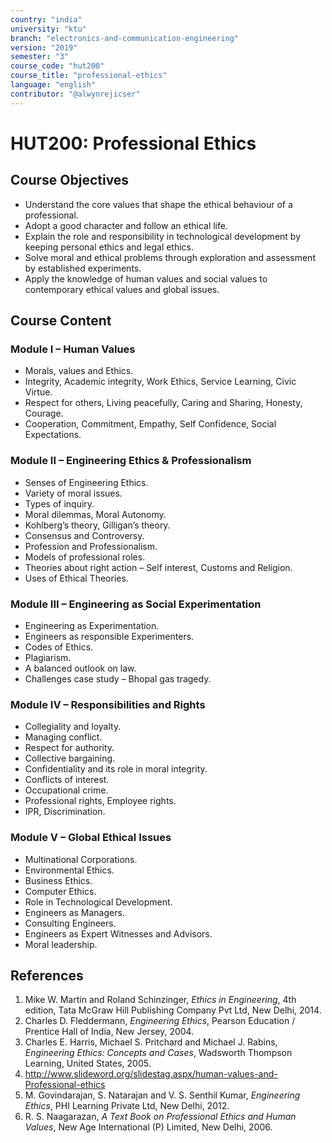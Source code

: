```yaml
---
country: "india"
university: "ktu"
branch: "electronics-and-communication-engineering"
version: "2019"
semester: "3"
course_code: "hut200"
course_title: "professional-ethics"
language: "english"
contributor: "@alwynrejicser"
---
```


# HUT200: Professional Ethics

## Course Objectives

- Understand the core values that shape the ethical behaviour of a professional.  
- Adopt a good character and follow an ethical life.  
- Explain the role and responsibility in technological development by keeping personal ethics and legal ethics.  
- Solve moral and ethical problems through exploration and assessment by established experiments.  
- Apply the knowledge of human values and social values to contemporary ethical values and global issues.

## Course Content

### Module I – Human Values

- Morals, values and Ethics.  
- Integrity, Academic integrity, Work Ethics, Service Learning, Civic Virtue.  
- Respect for others, Living peacefully, Caring and Sharing, Honesty, Courage.  
- Cooperation, Commitment, Empathy, Self Confidence, Social Expectations.

### Module II – Engineering Ethics & Professionalism

- Senses of Engineering Ethics.  
- Variety of moral issues.  
- Types of inquiry.  
- Moral dilemmas, Moral Autonomy.  
- Kohlberg’s theory, Gilligan’s theory.  
- Consensus and Controversy.  
- Profession and Professionalism.  
- Models of professional roles.  
- Theories about right action – Self interest, Customs and Religion.  
- Uses of Ethical Theories.

### Module III – Engineering as Social Experimentation

- Engineering as Experimentation.  
- Engineers as responsible Experimenters.  
- Codes of Ethics.  
- Plagiarism.  
- A balanced outlook on law.  
- Challenges case study – Bhopal gas tragedy.

### Module IV – Responsibilities and Rights

- Collegiality and loyalty.  
- Managing conflict.  
- Respect for authority.  
- Collective bargaining.  
- Confidentiality and its role in moral integrity.  
- Conflicts of interest.  
- Occupational crime.  
- Professional rights, Employee rights.  
- IPR, Discrimination.

### Module V – Global Ethical Issues

- Multinational Corporations.  
- Environmental Ethics.  
- Business Ethics.  
- Computer Ethics.  
- Role in Technological Development.  
- Engineers as Managers.  
- Consulting Engineers.  
- Engineers as Expert Witnesses and Advisors.  
- Moral leadership.

## References

1. Mike W. Martin and Roland Schinzinger, *Ethics in Engineering*, 4th edition, Tata McGraw Hill Publishing Company Pvt Ltd, New Delhi, 2014.  
2. Charles D. Fleddermann, *Engineering Ethics*, Pearson Education / Prentice Hall of India, New Jersey, 2004.  
3. Charles E. Harris, Michael S. Pritchard and Michael J. Rabins, *Engineering Ethics: Concepts and Cases*, Wadsworth Thompson Learning, United States, 2005.  
4. http://www.slideword.org/slidestag.aspx/human-values-and-Professional-ethics  
5. M. Govindarajan, S. Natarajan and V. S. Senthil Kumar, *Engineering Ethics*, PHI Learning Private Ltd, New Delhi, 2012.  
6. R. S. Naagarazan, *A Text Book on Professional Ethics and Human Values*, New Age International (P) Limited, New Delhi, 2006.


